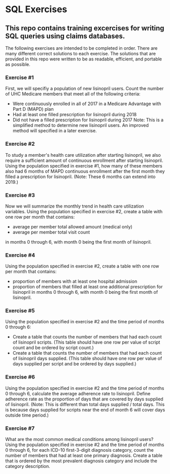# SQL Exercises
## This repo contains training excercises for writing SQL queries using claims databases.

The following exercises are intended to be completed in order. There are many different
correct solutions to each exercise. The solutions that are provided in this repo were written to
be as readable, efficient, and portable as possible.
### Exercise #1
First, we will specifiy a population of new lisinopril users. Count the number of UHC Medicare
members that meet all of the following criteria:
* Were continuously enrolled in all of 2017 in a Medicare Advantage with Part D (MAPD)
plan
* Had at least one filled prescription for lisinopril during 2018
* Did not have a filled prescription for lisinopril during 2017
Note: This is a simplified method to determine new lisinopril users. An improved method will
specified in a later exercise.
### Exercise #2
To study a member&#39;s health care utilization after starting lisinopril, we also require a sufficient
amount of continuous enrollment after starting lisinopril. Using the population specified in
exercise #1, how many of these members also had 6 months of MAPD continuous enrollment
after the first month they filled a prescription for lisinopril. (Note: These 6 months can extend
into 2019.)
### Exercise #3
Now we will summarize the monthly trend in health care utilization variables. Using the
population specified in exercise #2, create a table with one row per month that contains:
* average per member total allowed amount (medical only)
* average per member total visit count

in months 0 through 6, with month 0 being the first month of lisinopril.
### Exercise #4
Using the population specified in exercise #2, create a table with one row per month that
contains:
* proportion of members with at least one hospital admission
* proportion of members that filled at least one additional prescription for lisinopril
in months 0 through 6, with month 0 being the first month of lisinopril.
### Exercise #5
Using the population specified in exercise #2 and the time period of months 0 through 6:
* Create a table that counts the number of members that had each count of lisinopril scripts.
(This table should have one row per value of script count and be ordered by script count.)
* Create a table that counts the number of members that had each count of lisinopril days
supplied. (This table should have one row per value of days supplied per script and be ordered
by days supplied.)
### Exercise #6
Using the population specified in exercise #2 and the time period of months 0 through 6,
calculate the average adherence rate to lisinopril. Define adherence rate as the proportion of
days that are covered by days supplied of lisinopril. (Note: This is different than total days
supplied / total days. This is because days supplied for scripts near the end of month 6 will
cover days outside time period.)
### Exercise #7
What are the most common medical conditions among lisinopril users? Using the population
specified in exercise #2 and the time period of months 0 through 6, for each ICD-10 first-3-digit
diagnosis category, count the number of members that had at least one primary diagnosis.
Create a table that is ordered by the most prevalent diagnosis category and include the
category description.
